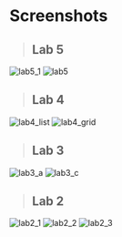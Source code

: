 # Screenshots

> ## Lab 5

![lab5_1](https://user-images.githubusercontent.com/78833363/158205457-511f5147-17a9-407d-926c-70855de7cb13.png)
![lab5](https://user-images.githubusercontent.com/78833363/158205164-649006bb-dc1a-4526-89c6-0a72e467af0c.png)

> ## Lab 4

![lab4_list](https://user-images.githubusercontent.com/78833363/158204452-6e524ea6-4e93-4e5d-a05e-109a3d649fa1.png)
![lab4_grid](https://user-images.githubusercontent.com/78833363/158204459-67223410-28da-4134-88dc-f9b190b2f47b.png)

> ## Lab 3

![lab3_a](https://user-images.githubusercontent.com/78833363/158204318-69ca3d50-3680-43cc-a0f7-3f9e3b7c4179.png)
![lab3_c](https://user-images.githubusercontent.com/78833363/158204379-71122e03-e809-4083-80a8-e3572ed467da.png)

> ## Lab 2

![lab2_1](https://user-images.githubusercontent.com/78833363/158204086-f442698f-145a-4d79-a0af-4521e1e6c5b5.png)
![lab2_2](https://user-images.githubusercontent.com/78833363/158204195-76e6ca88-a686-4598-9e79-7c593423ad97.png)
![lab2_3](https://user-images.githubusercontent.com/78833363/158204231-7c067e51-c84e-4ca0-ae3d-5f5f8c36e5ef.png)
